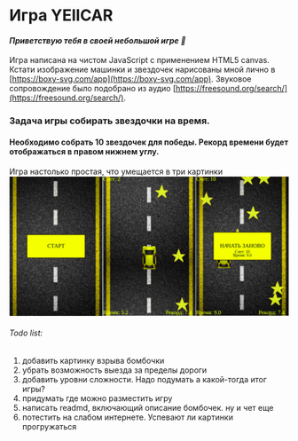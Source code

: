 # Игра YEllCAR

#### *Приветствую тебя в своей небольшой игре :poop:*


Игра написана на чистом JavaScript с применением HTML5  canvas.  Кстати изображение машинки и звездочек нарисованы мной лично в [https://boxy-svg.com/app](https://boxy-svg.com/app). Звуковое сопровождение было подобрано из аудио [https://freesound.org/search/](https://freesound.org/search/).



### Задача игры собирать звездочки на время.
#### Необходимо собрать 10 звездочек для победы. Рекорд времени будет отображаться в правом нижнем углу.


Игра настолько простая, что умещается в три картинки
![](https://github.com/AnnaVeller/YEllCAR/blob/main/img/game.jpg)



###### Todo list:
1. добавить картинку взрыва бомбочки
2. убрать возможность выезда за пределы дороги
3. добавить уровни сложности. Надо подумать а какой-тогда итог игры?
4. придумать где можно разместить игру
5. написать readmd, включающий описание бомбочек. ну и чет еще
6. потестить на слабом интернете. Успевают ли картинки прогружаться
